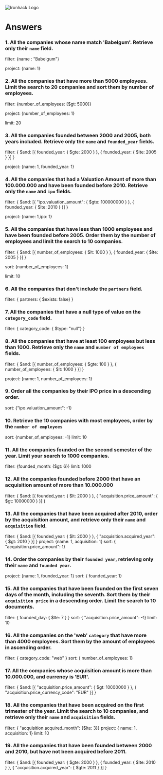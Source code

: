 ![Ironhack Logo](https://i.imgur.com/1QgrNNw.png)

# Answers

### 1. All the companies whose name match 'Babelgum'. Retrieve only their `name` field.

filter: {name : "Babelgum"}

project: {name: 1}

### 2. All the companies that have more than 5000 employees. Limit the search to 20 companies and sort them by **number of employees**.

filter: {number_of_employees: {$gt: 5000}}

project: {number_of_employees: 1}

limit: 20

### 3. All the companies founded between 2000 and 2005, both years included. Retrieve only the `name` and `founded_year` fields.

filter: { $and: [{ founded_year: { $gte: 2000 } }, { founded_year: { $lte: 2005 } }] }

project: {name: 1, founded_year: 1}

### 4. All the companies that had a Valuation Amount of more than 100.000.000 and have been founded before 2010. Retrieve only the `name` and `ipo` fields.

filter: { $and: [{ "ipo.valuation_amount": { $gte: 100000000 } }, { founded_year: { $lte: 2010 } }] }

project: {name: 1,ipo: 1}

### 5. All the companies that have less than 1000 employees and have been founded before 2005. Order them by the number of employees and limit the search to 10 companies.

filter: { $and: [{ number_of_employees: { $lt: 1000 } }, { founded_year: { $lte: 2005 } }] }

sort: {number_of_employees: 1}

limit: 10

### 6. All the companies that don't include the `partners` field.

filter: { partners: { $exists: false} }

### 7. All the companies that have a null type of value on the `category_code` field.

filter: { category_code: { $type: "null"} }

### 8. All the companies that have at least 100 employees but less than 1000. Retrieve only the `name` and `number of employees` fields.

filter: { $and: [{ number_of_employees: { $gte: 100 } }, { number_of_employees: { $lt: 1000 } }] }

project: {name: 1, number_of_employees: 1}

### 9. Order all the companies by their IPO price in a descending order.

sort: {"ipo.valuation_amount": -1}

### 10. Retrieve the 10 companies with most employees, order by the `number of employees`

sort: {number_of_employees: -1}
limit: 10

### 11. All the companies founded on the second semester of the year. Limit your search to 1000 companies.

filter: {founded_month: {$gt: 6}}
limit: 1000

### 12. All the companies founded before 2000 that have an acquisition amount of more than 10.000.000

filter: { $and: [{ founded_year: { $lt: 2000 } }, { "acquisition.price_amount": { $gt: 10000000 } }] }

### 13. All the companies that have been acquired after 2010, order by the acquisition amount, and retrieve only their `name` and `acquisition` field.

filter: { $and: [{ founded_year: { $lt: 2000 } }, { "acquisition.acquired_year": { $gt: 2010 } }] }
project: {name: 1, acquisition: 1}
sort: { "acquisition.price_amount": 1}

### 14. Order the companies by their `founded year`, retrieving only their `name` and `founded year`.

project: {name: 1, founded_year: 1}
sort: { founded_year: 1}

### 15. All the companies that have been founded on the first seven days of the month, including the seventh. Sort them by their `acquisition price` in a descending order. Limit the search to 10 documents.

filter: { founded_day: { $lte: 7 } }
sort: { "acquisition.price_amount": -1}
limit: 10

### 16. All the companies on the 'web' `category` that have more than 4000 employees. Sort them by the amount of employees in ascending order.

filter: { category_code: "web" }
sort: { number_of_employees: 1}

### 17. All the companies whose acquisition amount is more than 10.000.000, and currency is 'EUR'.

filter: { $and: [{ "acquisition.price_amount": { $gt: 10000000 } }, { "acquisition.price_currency_code": "EUR" }] }

### 18. All the companies that have been acquired on the first trimester of the year. Limit the search to 10 companies, and retrieve only their `name` and `acquisition` fields.

filter: { "acquisition.acquired_month": {$lte: 3}}
project: { name: 1, acquisition: 1}
limit: 10

### 19. All the companies that have been founded between 2000 and 2010, but have not been acquired before 2011.

filter: { $and: [{ founded_year: { $gte: 2000 } }, { founded_year: { $lte: 2010 } }, { "acquisition.acquired_year": { $gte: 2011 } }] }
